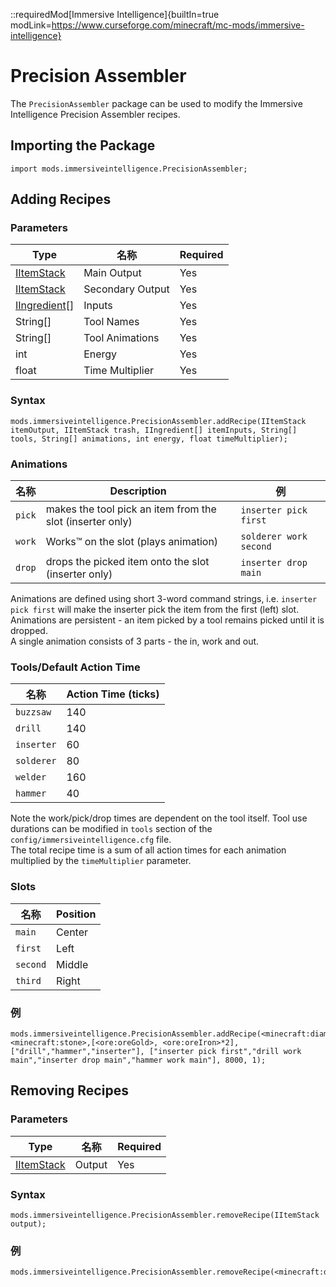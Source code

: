 ::requiredMod[Immersive Intelligence]{builtIn=true modLink=https://www.curseforge.com/minecraft/mc-mods/immersive-intelligence}

# Precision Assembler

The `PrecisionAssembler` package can be used to modify the Immersive Intelligence Precision Assembler recipes.

## Importing the Package

```zenscript
import mods.immersiveintelligence.PrecisionAssembler;
```

## Adding Recipes

### Parameters

| Type                                                  | 名称               | Required |
| ----------------------------------------------------- | ---------------- | -------- |
| [IItemStack](/Vanilla/Items/IItemStack/)              | Main Output      | Yes      |
| [IItemStack](/Vanilla/Items/IItemStack/)              | Secondary Output | Yes      |
| [IIngredient](/Vanilla/Variable_Types/IIngredient/)[] | Inputs           | Yes      |
| String[]                                              | Tool Names       | Yes      |
| String[]                                              | Tool Animations  | Yes      |
| int                                                   | Energy           | Yes      |
| float                                                 | Time Multiplier  | Yes      |

### Syntax

```zenscript
mods.immersiveintelligence.PrecisionAssembler.addRecipe(IItemStack itemOutput, IItemStack trash, IIngredient[] itemInputs, String[] tools, String[] animations, int energy, float timeMultiplier);
```

### Animations

| 名称     | Description                                               | 例                      |
| ------ | --------------------------------------------------------- | ---------------------- |
| `pick` | makes the tool pick an item from the slot (inserter only) | `inserter pick first`  |
| `work` | Works™ on the slot (plays animation)                      | `solderer work second` |
| `drop` | drops the picked item onto the slot (inserter only)       | `inserter drop main`   |

Animations are defined using short 3-word command strings, i.e. `inserter pick first` will make the inserter pick the item from the first (left) slot.  
Animations are persistent - an item picked by a tool remains picked until it is dropped.  
A single animation consists of 3 parts - the in, work and out.

### Tools/Default Action Time

| 名称         | Action Time (ticks) |
| ---------- | ------------------- |
| `buzzsaw`  | 140                 |
| `drill`    | 140                 |
| `inserter` | 60                  |
| `solderer` | 80                  |
| `welder`   | 160                 |
| `hammer`   | 40                  |

Note the work/pick/drop times are dependent on the tool itself. Tool use durations can be modified in `tools` section of the `config/immersiveintelligence.cfg` file.  
The total recipe time is a sum of all action times for each animation multiplied by the `timeMultiplier` parameter.

### Slots

| 名称       | Position |
| -------- | -------- |
| `main`   | Center   |
| `first`  | Left     |
| `second` | Middle   |
| `third`  | Right    |

### 例

```zenscript
mods.immersiveintelligence.PrecisionAssembler.addRecipe(<minecraft:diamond>,<minecraft:stone>,[<ore:oreGold>, <ore:oreIron>*2], ["drill","hammer","inserter"], ["inserter pick first","drill work main","inserter drop main","hammer work main"], 8000, 1);
```

## Removing Recipes

### Parameters

| Type                                     | 名称     | Required |
| ---------------------------------------- | ------ | -------- |
| [IItemStack](/Vanilla/Items/IItemStack/) | Output | Yes      |

### Syntax

```zenscript
mods.immersiveintelligence.PrecisionAssembler.removeRecipe(IItemStack output);
```

### 例

```zenscript
mods.immersiveintelligence.PrecisionAssembler.removeRecipe(<minecraft:diamond>);
```
